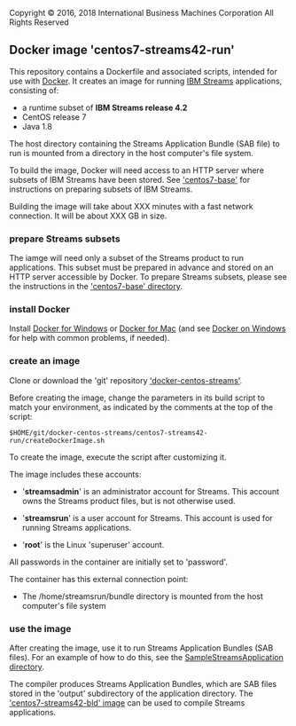 Copyright &copy; 2016, 2018  International Business Machines Corporation
All Rights Reserved


## Docker image 'centos7-streams42-run'

This repository contains a Dockerfile and associated scripts, intended for use with [Docker](https://www.docker.com/). It creates an image for running [IBM Streams](http://ibmstreams.github.io/) applications, consisting of:

* a runtime subset of **IBM Streams release 4.2**
* CentOS release 7
* Java 1.8

The host directory containing the Streams Application Bundle (SAB file) to run is mounted from a directory in the host computer's file system.

To build the image, Docker will need access to an HTTP server where subsets of IBM Streams have been stored. See ['centos7-base'](../centos7-base) for instructions on preparing subsets of IBM Streams.

Building the image will take about XXX minutes with a fast network connection. It will be about XXX GB in size.


### prepare Streams subsets

The iamge will need only a subset of the Streams product to run applications. This subset must be prepared in advance and stored on an HTTP server accessible by Docker. To prepare Streams subsets, please see the instructions in the ['centos7-base' directory](../centos7-base).


### install Docker

Install [Docker for Windows](https://docs.docker.com/windows/) or [Docker for Mac](https://docs.docker.com/mac/) (and see [Docker on Windows](https://developer.ibm.com/bluemix/2015/04/16/installing-docker-windows-fixes-common-problems/) for help with common problems, if needed).


### create an image

Clone or download the 'git' repository ['docker-centos-streams'](https://github.com/ejpring/docker-centos-streams).

Before creating the image, change the parameters in its build script to match your environment, as indicated by the comments at the top of the script:

    $HOME/git/docker-centos-streams/centos7-streams42-run/createDockerImage.sh

To create the image, execute the script after customizing it.

The image includes these accounts:

* '**streamsadmin**' is an administrator account for Streams. This account owns the Streams product files, but is not otherwise used.

* '**streamsrun**' is a user account for Streams. This account is used for running Streams applications.

* '**root**' is the Linux 'superuser' account. 

All passwords in the container are initially set to 'password'.

The container has this external connection point:

* The /home/streamsrun/bundle directory is mounted from the host computer's file system


### use the image

After creating the image, use it to run Streams Application Bundles (SAB files). For an example of how to do this, see the [SampleStreamsApplication directory](../../samples/SampleStreamsApplication).

The compiler produces Streams Application Bundles, which are SAB files stored in the 'output' subdirectory of the application directory. The ['centos7-streams42-bld' image](../centos7-streams42-bld) can be used to compile Streams applications.

